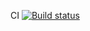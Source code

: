 CI [![Build status](https://ci.appveyor.com/api/projects/status/l3w7b9avibv8v6ui?svg=true)](https://ci.appveyor.com/project/Ekaterina7121994/bdd2-4-1)
